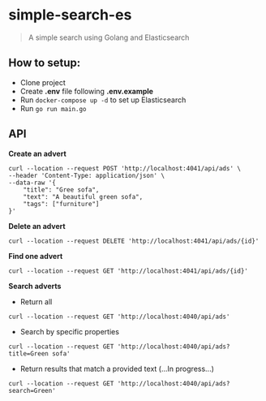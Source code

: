 # simple-search-es

> A simple search using Golang and Elasticsearch


## How to setup:
- Clone project
- Create **.env** file following **.env.example**
- Run `docker-compose up -d` to set up Elasticsearch
- Run `go run main.go`

## API
**Create an advert**
```
curl --location --request POST 'http://localhost:4041/api/ads' \
--header 'Content-Type: application/json' \
--data-raw '{
    "title": "Gree sofa",
    "text": "A beautiful green sofa",
    "tags": ["furniture"]
}'
```


**Delete an advert**
```
curl --location --request DELETE 'http://localhost:4041/api/ads/{id}'
```

**Find one advert**
```
curl --location --request GET 'http://localhost:4041/api/ads/{id}'
```

**Search adverts**

- Return all
```
curl --location --request GET 'http://localhost:4040/api/ads'
```

- Search by specific properties
```
curl --location --request GET 'http://localhost:4040/api/ads?title=Green sofa'
```

- Return results that match a provided text (...In progress...)
```
curl --location --request GET 'http://localhost:4040/api/ads?search=Green'
```